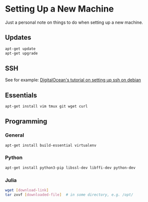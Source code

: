 # Setting Up a New Machine

Just a personal note on things to do when setting up a new machine.

## Updates

```bash
apt-get update
apt-get upgrade
```

## SSH

See for example: [DigitalOcean's tutorial on setting up ssh on debian](https://www.digitalocean.com/community/tutorials/initial-server-setup-with-debian-10)

## Essentials
```bash
apt-get install vim tmux git wget curl
```

## Programming

### General
```bash
apt-get install build-essential virtualenv
```

### Python
```bash
apt-get install python3-pip libssl-dev libffi-dev python-dev
```

### Julia
```bash
wget [download-link]
tar zxvf [downloaded-file]  # in some directory, e.g. /opt/
```
